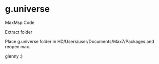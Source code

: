# g.universe
MaxMsp Code

Extract folder

Place g.universe folder in HD/Users/user/Documents/Max7/Packages and reopen max.

glenny :)
